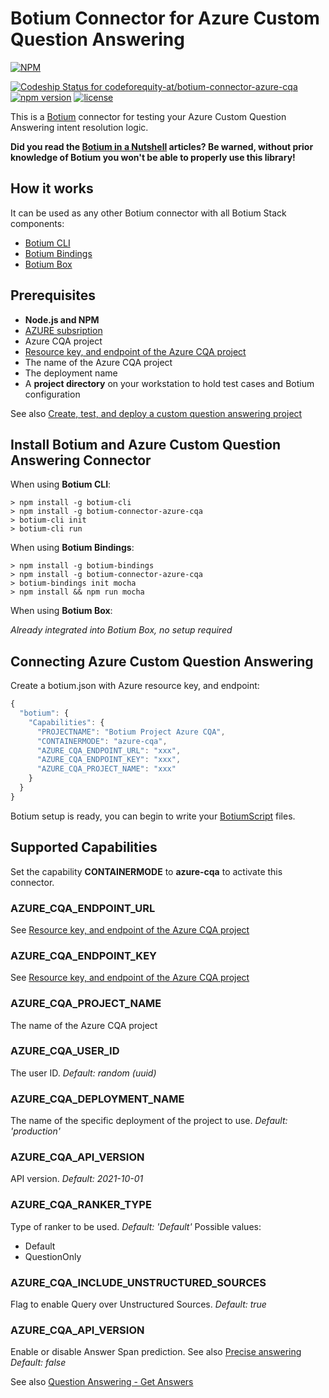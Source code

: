 # Botium Connector for Azure Custom Question Answering

[![NPM](https://nodei.co/npm/botium-connector-azure-cqa.png?downloads=true&downloadRank=true&stars=true)](https://nodei.co/npm/botium-connector-azure-cqa/)

[![Codeship Status for codeforequity-at/botium-connector-azure-cqa](https://app.codeship.com/projects/2aef0d9b-bcf3-4d91-a05f-a18502f96104/status?branch=main)](https://app.codeship.com/projects/462873)
[![npm version](https://badge.fury.io/js/botium-connector-azure-cqa.svg)](https://badge.fury.io/js/botium-connector-azure-cqa)
[![license](https://img.shields.io/github/license/mashape/apistatus.svg)]()

This is a [Botium](https://github.com/codeforequity-at/botium-core) connector for testing your Azure Custom Question Answering intent resolution logic.

__Did you read the [Botium in a Nutshell](https://medium.com/@floriantreml/botium-in-a-nutshell-part-1-overview-f8d0ceaf8fb4) articles? Be warned, without prior knowledge of Botium you won't be able to properly use this library!__

## How it works

It can be used as any other Botium connector with all Botium Stack components:
* [Botium CLI](https://github.com/codeforequity-at/botium-cli/)
* [Botium Bindings](https://github.com/codeforequity-at/botium-bindings/)
* [Botium Box](https://www.botium.at)

## Prerequisites

* __Node.js and NPM__
* [AZURE subsription](https://azure.microsoft.com/free/cognitive-services)
* Azure CQA project
* [Resource key, and endpoint of the Azure CQA project](https://learn.microsoft.com/en-us/azure/cognitive-services/language-service/conversational-language-understanding/quickstart#get-your-resource-keys-and-endpoint)
* The name of the Azure CQA project
* The deployment name
* A __project directory__ on your workstation to hold test cases and Botium configuration

See also [Create, test, and deploy a custom question answering project](https://learn.microsoft.com/en-us/azure/cognitive-services/language-service/question-answering/how-to/create-test-deploy)

## Install Botium and Azure Custom Question Answering Connector

When using __Botium CLI__:

```
> npm install -g botium-cli
> npm install -g botium-connector-azure-cqa
> botium-cli init
> botium-cli run
```

When using __Botium Bindings__:

```
> npm install -g botium-bindings
> npm install -g botium-connector-azure-cqa
> botium-bindings init mocha
> npm install && npm run mocha
```

When using __Botium Box__:

_Already integrated into Botium Box, no setup required_

## Connecting Azure Custom Question Answering

Create a botium.json with Azure resource key, and endpoint:

```javascript
{
  "botium": {
    "Capabilities": {
      "PROJECTNAME": "Botium Project Azure CQA",
      "CONTAINERMODE": "azure-cqa",
      "AZURE_CQA_ENDPOINT_URL": "xxx",
      "AZURE_CQA_ENDPOINT_KEY": "xxx",
      "AZURE_CQA_PROJECT_NAME": "xxx"
    }
  }
}
```

Botium setup is ready, you can begin to write your [BotiumScript](https://github.com/codeforequity-at/botium-core/wiki/Botium-Scripting) files.

## Supported Capabilities

Set the capability __CONTAINERMODE__ to __azure-cqa__ to activate this connector.

### AZURE_CQA_ENDPOINT_URL
See [Resource key, and endpoint of the Azure CQA project](https://learn.microsoft.com/en-us/azure/cognitive-services/language-service/conversational-language-understanding/quickstart#get-your-resource-keys-and-endpoint)

### AZURE_CQA_ENDPOINT_KEY
See [Resource key, and endpoint of the Azure CQA project](https://learn.microsoft.com/en-us/azure/cognitive-services/language-service/conversational-language-understanding/quickstart#get-your-resource-keys-and-endpoint)

### AZURE_CQA_PROJECT_NAME
The name of the Azure CQA project

### AZURE_CQA_USER_ID
The user ID.
_Default: random (uuid)_

### AZURE_CQA_DEPLOYMENT_NAME
The name of the specific deployment of the project to use.
_Default: 'production'_

### AZURE_CQA_API_VERSION
API version.
_Default: 2021-10-01_

### AZURE_CQA_RANKER_TYPE
Type of ranker to be used.
_Default: 'Default'_
Possible values:
* Default
* QuestionOnly

### AZURE_CQA_INCLUDE_UNSTRUCTURED_SOURCES
Flag to enable Query over Unstructured Sources.
_Default: true_

### AZURE_CQA_API_VERSION
Enable or disable Answer Span prediction. See also [Precise answering](https://learn.microsoft.com/en-us/azure/cognitive-services/language-service/question-answering/concepts/precise-answering)
_Default: false_


See also [Question Answering - Get Answers](https://learn.microsoft.com/en-us/rest/api/cognitiveservices/questionanswering/question-answering/get-answers)





